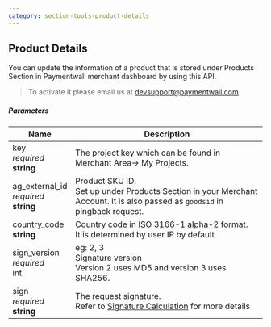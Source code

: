 ```yaml
---
category: section-tools-product-details
---
```


## Product Details

You can update the information of a product that is stored under Products Section in Paymentwall merchant dashboard by using this API.

> To activate it please email us at [devsupport@paymentwall.com](mailto:devsupport@paymentwall.com).

##### Parameters

|Name|Description|
|---|---|
|key<br> *required*<br> **string**| The project key which can be found in Merchant Area→ My Projects.|
|ag_external_id<br> *required*<br> **string**| Product SKU ID. <br> Set up under Products Section in your Merchant Account. It is also passed as ```goodsid``` in pingback request.|
|country_code<br> **string**| Country code in [ISO 3166-1 alpha-2](https://en.wikipedia.org/wiki/ISO_3166-1_alpha-2#Officially_assigned_code_elements) format.<br> It is determined by user IP by default.|
|sign_version<br> *required*<br> int|eg: 2, 3<br> Signature version<br> Version 2 uses MD5 and version 3 uses SHA256.|
|sign<br> *required*<br> **string**|The request signature.<br> Refer to [Signature Calculation](/reference/signature-calculation) for more details|

